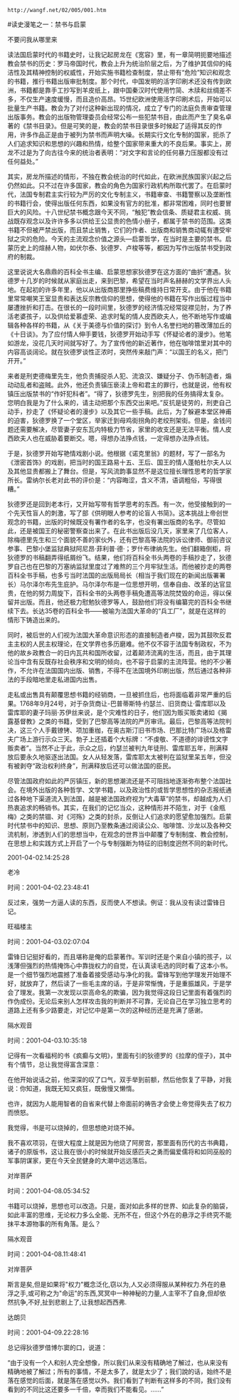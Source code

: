 

`http://wangf.net/02/005/001.htm`


#读史漫笔之一：禁书与启蒙


不要问我从哪里来


读法国启蒙时代的书籍史时，让我记起房龙在《宽容》里，有一章简明扼要地描述教会禁书的历史：罗马帝国时代，教会上升为统治阶层之后，为了维护其信仰的纯洁性及其精神控制的权威性，开始实施书籍检查制度，禁止带有“危险”知识和观念的书籍，推行书籍出版审批制度。那个时代，中国发明的活字印刷术还没有传到欧洲，书籍都是靠手工抄写到羊皮纸上，跟中国秦汉时代使用竹简、木牍和丝绸差不多，不仅生产速度缓慢，而且造价高昂。15世纪欧洲使用活字印刷术后，开始可以批量生产书籍。教会为了对付这种新出现的情况，成立了专门的法庭负责审查管理出版事务。教会的出版物管理委员会经常公布一些犯禁书目，由此而产生了臭名卓著的《禁书目录》。但是可笑的是，教会的禁书目录很多时候起了适得其反的作用，许多作品正是由于被列为禁书而声明大噪。长期实行文化专制的国家，扼杀了人们追求知识和思想的兴趣和热情，给整个国家带来重大的不良后果。事实上，房龙不过是为了向古往今来的统治者表明：“对文字和言论的任何暴力压服都没有过任何益处。”

其实，房龙所描述的情形，不独在教会统治的时代如此，在欧洲民族国家兴起之后仍然如此。只不过在许多国家，教会的角色为国家行政机构所取代罢了。在启蒙时代，法国专制君主实行较为严厉的文化专制主义，书籍审查、书籍警察以及垄断性的书籍行会，使得出版任何东西，如果没有官方的批准，都非常困难，同时也要冒巨大的风险。十八世纪禁书概念跟今天不同，“触犯”教会信条、质疑君主权威、挑战既存观念以及许许多多以供给王公显贵的色情小册子，都属于禁书的范围。这类书籍不但被严禁出版，而且禁止销售，它们的作者、出版商和销售商动辄有遭受牢狱之灾的危险。今天的主流观念价值之源头—启蒙哲学，在当时是主要的禁书。启蒙历史上的煊赫人物，如伏尔泰、狄德罗、卢梭等等，都因为写作出版禁书受到政府的制裁。

这里说说大名鼎鼎的百科全书主编、启蒙思想家狄德罗在这方面的“曲折”遭遇。狄德罗十几岁的时候就从家庭出走，来到巴黎，希望在当时声名赫赫的文学界出人头地。在起初的许多年里，他以从出版商那里挣些稿费维持日常开支。由于他在书籍里常常嘲笑王室显贵和表达反宗教信仰的思想，使得他的书籍在写作出版过程当中屡遭挫折和打击。在很长的一段时间里，狄德罗的经济情况经常捉襟见肘，为了养活老婆孩子，以及供给爱慕虚荣、追求时髦的情人皮西欧夫人，他不断地写作或编辑各种各样的书籍，从《关于美德与价值的探讨》到令人名誉扫地的篡改薄加丘的《十日谈》。为了应付情人伸手要钱，狄德罗开始动手写《怀疑论者的漫步》。他笔如游龙，没花几天时间就写好了。为了宣传他的新近著作，他在咖啡馆里对其中的内容高谈阔论。就在狄德罗谈性正浓时，突然传来敲门声：“以国王的名义，把门开开。”

来者是刑吏德梅里先生，他负责捕捉杀人犯、流浪汉、嫌疑分子、伪币制造者，煽动动乱者和盗贼。此外，他还负责镇压亵渎上帝和君主的罪行，也就是说，他有权镇压出版禁书的“作奸犯科者”。“得了，狄德罗先生，别把我的任务搞得太复杂。您明白我是为了什么来的，请主动把那个东西交出来吧。”反抗是徒劳的，刑吏自己动手，抄走了《怀疑论者的漫步》以及其它一些手稿。此后，为了躲避本堂区神甫的迫害，狄德罗换了一个堂区，举家迁到母鸡街拐角的老绞刑架街。但是，金钱问题还需要解决，尽管妻子安东瓦内特极力节省，家里的收支还是无法平衡。情人皮西欧夫人也在威胁着要断交。嗯，得想办法挣点钱，一定得想办法挣点钱。

于是，狄德罗开始写艳情戏剧小说。他根据《诺克里翁》的题材，写了一部名为《泄密首饰》的戏剧，把当时的国王路易十五、王后、国王的情人蓬帕杜尔夫人以及其他显贵都搬上了舞台。但是，写风流韵事显然不是这位擅长理性思考的哲学家所长。雷纳尔长老对此书的评价是：“内容晦涩，含义不清，语调粗俗，写得很糟。”

狄德罗还是回到老本行，又开始写带有哲学思考的东西。有一次，他受接触到的一个先天性盲人的刺激，写了部《供明眼人参考的论盲人书简》。这本挑战上帝创世观念的书籍，出版的时候既没有署作者的名字，也没有署出版商的名字。尽管如此，还是被国王的秘密警察查出来了。在此书出版后没几天，家里来了几位客人，除梅德里先生和三个面貌不善的家伙外，还有巴黎高等法院的诉讼律师、御前咨议参事、巴黎小堡监狱典狱阿尼昂·菲利普·德·；罗什布律纳先生。他们翻箱倒柜，将狄德罗的书稿翻弄得纸屑纷飞。结果，他们将百科全书头两卷的手稿抄走了，狄德罗自己也在巴黎的万塞纳监狱里度过了难熬的三个月牢狱生活。而他被抄走的两卷百科全书手稿，也多亏当时法国的出版局局长（相当于我们现在的新闻出版署署长）马尔泽尔布先生庇护。马尔泽尔布是一位思想开明，信奉自由、改革的达官显贵，在他的努力周旋下，百科全书的头两卷手稿免遭高等法院焚毁的命运，得以保留并出版。而且，他还极力慰勉狄德罗等人，鼓励他们将没有编纂完的百科全书继续下去。长达35卷的百科全书——被喻为法国大革命的“兵工厂”，就是在这样的情形下铸造出来的。

同时，被后世的人们视为法国大革命意识形态的直接制造者卢梭，因为其鼓吹反君主主权的人民主权理论，在文学界也多历磨难。他不仅不容于法国专制政权，不为他的故乡政教合一的日内瓦共和国所收留，过着颠沛流离的生活，而且，由于其理论当中含有反既存社会秩序和文明的倾向，也不容于启蒙的主流阵营。他的不少著作，不允许在法国国内出版、销售，不得不在法国境外印刷出版，然后通过各种非法的手段暗地里走私进国内出售。

走私或出售具有颠覆思想书籍的经销商，一旦被抓住后，也将面临着非常严重的后果。1768年9月24号，对于杂货商让-巴普蒂斯特·约瑟兰、旧货商让·雷库耶以及雷库耶的妻子玛丽·苏伊丝来说，是个灾难性的日子，他们因为贩买贩卖诸如《揭露基督教》之类的书籍，受到了巴黎高等法院的严厉审讯。最后，巴黎高等法院判决，这三个人手戴镣铐、项加重枷，在奥古斯汀旧书市场、巴那比特广场以及格雷夫广场上游行示众三天。勃子上还插着个大标牌：“不虔敬、不道德的诽谤性文字贩卖者”。当然不止于此，示众之后，约瑟兰被判九年徒刑、雷库耶五年，刑满释放后要永久地驱逐出法国。女人从轻发落，雷库耶太太被判在监狱里呆五年，但没有被剥夺“政治权利终身”，刑满释放后还可以做法国的臣民。

尽管法国政府如此的严厉镇压，新的思想潮流还是不可阻挡地逐渐弥布整个法国社会。在境外出版的各种哲学、文学书籍，以及政治性的或哲学思想性的杂志报纸通过各种地下渠道流入到法国，越是被法国政府视为“大毒草”的禁书，却越成为人们热衷追求的畅销书。其实，在我们的记忆当众，这种情形并不陌生，对于《金瓶梅》之类的禁锢、对《河殇》之类的封杀，反倒让人们追求的愿望愈加强烈。启蒙时代禁书中的知识、思想、原则乃至教条通过阅读公众、咖啡馆、沙龙以及各种交流机制，渗透到人们的思想当中，在观念的世界当中颠覆了专制制度、教会控制，在思想上和实践方式上开启了一个与专制强断为特征的旧制度迥然不同的新时代。


2001-04-02.14:25:28


老冷

时间：2001-04-02.23:48:41 

反过来，强势一方逼人读的东西，反而使人不想读。例证：我从没有读过雷锋日记。

旺福楼主

时间：2001-04-03.02:07:04 

雷锋日记挺好看的，而且堪称是俺的启蒙著作。军训时还是个来自小镇的孩子，以浅薄但强烈的热情掩饰心中靠拢权力的自觉，在认真读毛选的同时看了这本小书。是一个细节强烈地震撼了准备着接受感动与净化的我。雷锋写到他学理发开始理不好，就放弃了，然后读了一些毛主席的话，于是非常惭愧，于是重振雄风，于是学会了理发。我第一次发现以崇高命名的欺骗，因为我觉得这段日记里面有着强烈的作伪成份。无论后来别人怎样攻击我的判断并不可靠，无论自己在学习独立思考的道路上还有多少路要走，对记忆中是第一次的这种经历还是充满了感谢。

隔水观音

时间：2001-04-03.10:35:18 

记得有一次看福柯的书《疯癫与文明》，里面有引的狄德罗的《拉摩的侄子》，其中有个情节，总让我觉得富含深意： 

在他开始说话之前，他深深的叹了口气，双手举到前额，然后他恢复了平静，对我说：你知道，我既无知又疯狂，既傲慢又懒惰。 

也许，就因为人能用智者的自省来代替上帝面前的祷告才会使上帝觉得失去了权力而愤怒。 

我觉得，书是可以烧掉的，但思想绝对烧不掉。 

我不喜欢项羽，在很大程度上就是因为他烧了阿房宫，那里面有历代的古书典籍，诸子的原版书，这让我在很小的时候就开始反感匹夫之勇而偏爱儒将和如同巫般的军事阴谋家，更在今天全民健身的大潮中远远落后。

对岸菩萨

时间：2001-04-08.05:34:52 

书籍可以烧掉，思想也可以改造。只是，面对如此多样的世界、如此复杂的脑袋，如此丰富的思维，无论权力多么全能、无所不在，但这个外在的悬浮之手终究不能抹平本源物事的所有角落。是么？

隔水观音

时间：2001-04-08.11:48:41 

对岸菩萨 

斯言是矣,但是如果将"权力"概念泛化,窃以为,人又必须得服从某种权力.外在的悬浮之手,或可称之为"命运"的东西,冥冥中一种神秘的力量,人主宰不了自身,但却依然抗争,不好,扯到悲剧上了,让我想起西西弗.

达朗贝

时间：2001-04-09.22:28:16 

总记得狄德罗借博尓窦的口，说道： 

“由于没有一个人和别人完全想像，所以我们从来没有精确地了解过，也从来没有精确地被了解过；所有的事情，不是太多了，就是太少了；我们說的话，始终不是落在感觉的后面，就是落在感觉以外。我们看到了判断有这样多的不同，我们没有看到的不同比这还要多一千倍，幸而我们不能看见。……”